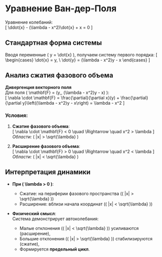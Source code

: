 # Уравнение Ван-дер-Поля

Уравнение колебаний:  
\[
\ddot{x} - (\lambda - x^2)\dot{x} + x = 0
\]

## Стандартная форма системы
Вводя переменные \( y = \dot{x} \), получаем систему первого порядка:
\[
\begin{cases}
\dot{x} = y, \\
\dot{y} = (\lambda - x^2)y - x
\end{cases}
\]

## Анализ сжатия фазового объема

**Дивергенция векторного поля**  
Для поля \( \mathbf{F} = (y,\, (\lambda - x^2)y - x) \):  
\[
\nabla \cdot \mathbf{F} = \frac{\partial}{\partial x}(y) + \frac{\partial}{\partial y}\left((\lambda - x^2)y - x\right) = \lambda - x^2
\]

### Условия:
1. **Сжатие фазового объема**:  
   \[
   \nabla \cdot \mathbf{F} < 0 \quad \Rightarrow \quad x^2 > \lambda
   \]
   *Области:* \( |x| > \sqrt{\lambda} \)

2. **Расширение фазового объема**:  
   \[
   \nabla \cdot \mathbf{F} > 0 \quad \Rightarrow \quad x^2 < \lambda
   \]
   *Области:* \( |x| < \sqrt{\lambda} \)

## Интерпретация динамики
- **При \( \lambda > 0 \)**:
  - Сжатие: на периферии фазового пространства (\( |x| > \sqrt{\lambda} \))
  - Расширение: вблизи начала координат (\( |x| < \sqrt{\lambda} \))

- **Физический смысл**:  
  Система демонстрирует автоколебания:  
  - Малые отклонения (\( |x| < \sqrt{\lambda} \)) усиливаются (расширение),  
  - Большие отклонения (\( |x| > \sqrt{\lambda} \)) стабилизируются (сжатие),  
  - Формируется **предельный цикл**.